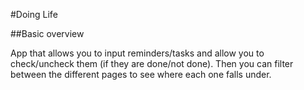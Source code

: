 #Doing Life

##Basic overview

App that allows you to input reminders/tasks and allow you to check/uncheck them (if they are done/not done). Then you can filter between the different pages to see where each one falls under.
